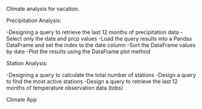 Climate analysis for vacation.

Precipitation Analysis:

  -Designing a query to retrieve the last 12 months of precipitation data
  -Select only the date and prcp values
  -Load the query results into a Pandas DataFrame and set the index to the date column
  -Sort the DataFrame values by date
  -Plot the results using the DataFrame plot method

Station Analysis:
  
  -Designing a query to calculate the total number of stations
  -Design a query to find the most active stations
  -Design a query to retrieve the last 12 months of temperature observation data (tobs)

Climate App
